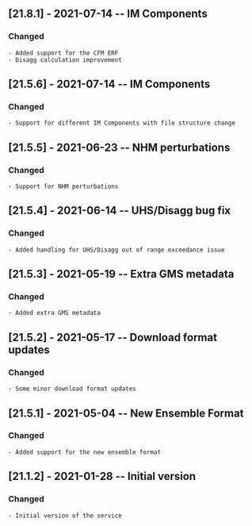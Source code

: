 ## [21.8.1] - 2021-07-14 -- IM Components
### Changed
    - Added support for the CFM ERF
    - Disagg calculation improvement

## [21.5.6] - 2021-07-14 -- IM Components
### Changed
    - Support for different IM Components with file structure change

## [21.5.5] - 2021-06-23 -- NHM perturbations
### Changed
    - Support for NHM perturbations 

## [21.5.4] - 2021-06-14 -- UHS/Disagg bug fix
### Changed
    - Added handling for UHS/Disagg out of range exceedance issue

## [21.5.3] - 2021-05-19 -- Extra GMS metadata
### Changed
    - Added extra GMS metadata

## [21.5.2] - 2021-05-17 -- Download format updates 
### Changed
    - Some minor download format updates

## [21.5.1] - 2021-05-04 -- New Ensemble Format
### Changed
    - Added support for the new ensemble format

## [21.1.2] - 2021-01-28 -- Initial version
### Changed
    - Initial version of the service


